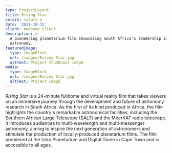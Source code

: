 ```yaml
---
type: ProjectLayout
title: Rising Star
colors: colors-a
date: '2021-10-15'
client: Awesome client
description: >-
  A pioneering planetarium film showcasing South Africa's leadership in global
  astronomy.
featuredImage:
  type: ImageBlock
  url: /images/Rising Star.jpg
  altText: Project thumbnail image
media:
  type: ImageBlock
  url: /images/Rising Star.jpg
  altText: Project image
---
```

*Rising Star* is a 24-minute fulldome and virtual reality film that takes viewers on an immersive journey through the development and future of astronomy research in South Africa. As the first of its kind produced in Africa, the film highlights the country's remarkable astronomical facilities, including the Southern African Large Telescope (SALT) and the MeerKAT radio telescope. It introduces audiences to multi-wavelength and multi-messenger astronomy, aiming to inspire the next generation of astronomers and stimulate the production of locally-produced planetarium films. The film premiered at the Iziko Planetarium and Digital Dome in Cape Town and is accessible to all ages.
